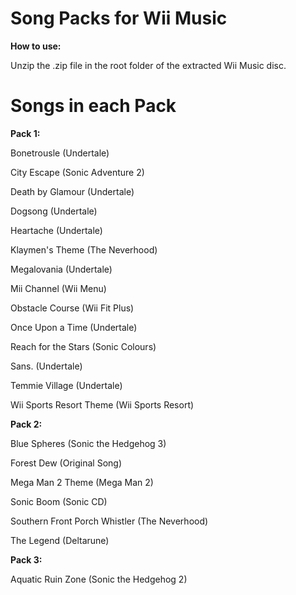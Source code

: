 # Song Packs for Wii Music

**How to use:**

Unzip the .zip file in the root folder of the extracted Wii Music disc.

# Songs in each Pack

**Pack 1:**

Bonetrousle (Undertale)

City Escape (Sonic Adventure 2)

Death by Glamour (Undertale)

Dogsong (Undertale)

Heartache (Undertale)

Klaymen's Theme (The Neverhood)

Megalovania (Undertale)

Mii Channel (Wii Menu)

Obstacle Course (Wii Fit Plus)

Once Upon a Time (Undertale)

Reach for the Stars (Sonic Colours)

Sans. (Undertale)

Temmie Village (Undertale)

Wii Sports Resort Theme (Wii Sports Resort)


**Pack 2:**

Blue Spheres (Sonic the Hedgehog 3)

Forest Dew (Original Song)

Mega Man 2 Theme (Mega Man 2)

Sonic Boom (Sonic CD)

Southern Front Porch Whistler (The Neverhood)

The Legend (Deltarune)


**Pack 3:**

Aquatic Ruin Zone (Sonic the Hedgehog 2)
